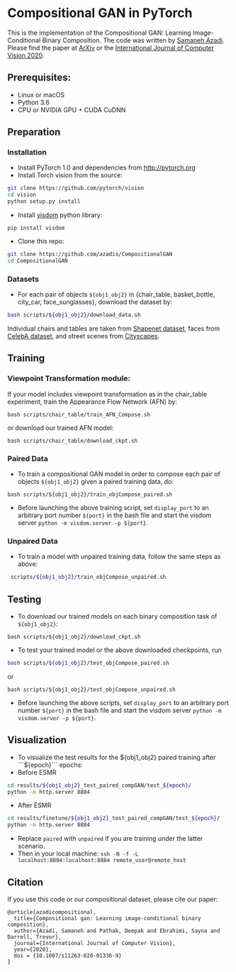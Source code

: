 # Compositional GAN in PyTorch

This is the implementation of the Compositional GAN: Learning Image-Conditional Binary Composition. The code was written by [Samaneh Azadi](https://github.com/azadis). Please find the paper at [ArXiv](https://arxiv.org/pdf/1807.07560.pdf) or the [International Journal of Computer Vision 2020](https://link.springer.com/article/10.1007/s11263-020-01336-9?wt_mc=Internal.Event.1.SEM.ArticleAuthorOnlineFirst&utm_source=ArticleAuthorOnlineFirst&utm_medium=email&utm_content=AA_en_06082018&ArticleAuthorOnlineFirst_20200529).

## Prerequisites:
- Linux or macOS
- Python 3.6
- CPU or NVIDIA GPU + CUDA CuDNN

## Preparation
### Installation
- Install PyTorch 1.0 and dependencies from http://pytorch.org
- Install Torch vision from the source:
```bash
git clone https://github.com/pytorch/vision
cd vision
python setup.py install
```

- Install [visdom](https://github.com/facebookresearch/visdom) python library: 
```
pip install visdom
```

- Clone this repo:
```bash
git clone https://github.com/azadis/CompositionalGAN
cd CompositionalGAN
```

### Datasets
- For each pair of objects ```${obj1_obj2}``` in {chair_table, basket_bottle, city_car, face_sunglasses}, download the dataset by:
```bash
bash scripts/${obj1_obj2}/download_data.sh
```
Individual chairs and tables are taken from [Shapenet dataset](https://www.shapenet.org/), faces from [CelebA dataset](http://mmlab.ie.cuhk.edu.hk/projects/CelebA.html), and street scenes from [Cityscapes](https://www.cityscapes-dataset.com/). 


## Training
### Viewpoint Transformation module:
If your model includes viewpoint transformation as in the chair_table experiment, train the Appearance Flow Network (AFN) by:
```
bash scripts/chair_table/train_AFN_Compose.sh
```
or download our trained AFN model:
```
bash scripts/chair_table/download_ckpt.sh
```

### Paired Data
- To train a compositional GAN model in order to compose each pair of objects ```${obj1_obj2}``` given a paired training data, do: 
```
bash scripts/${obj1_obj2}/train_objCompose_paired.sh
```

- Before launching the above training script, set ```display_port``` to an arbitrary port number ```${port}``` in the bash file and start the visdom server ```python -m visdom.server -p ${port}```.

### Unpaired Data
- To train a model with unpaired training data, follow the same steps as above:
 ```bash
  scripts/${obj1_obj2}/train_objCompose_unpaired.sh
  ```

## Testing
- To download our trained models on each binary composition task of ```${obj1_obj2}```:
```
bash scripts/${obj1_obj2}/download_ckpt.sh
```

- To test your trained model or the above downloaded checkpoints, run
```bash
bash scripts/${obj1_obj2}/test_objCompose_paired.sh
``` 
or 
```
bash scripts/${obj1_obj2}/test_objCompose_unpaired.sh
```

- Before launching the above scripts, set ```display_port``` to an arbitrary port number ```${port}``` in the bash file and start the visdom server ```python -m visdom.server -p ${port}```.


## Visualization
- To visualize the test results for the ${obj1_obj2} paired training after ```${epoch}``` epochs:
- Before ESMR 
```bash
cd results/${obj1_obj2}_test_paired_compGAN/test_${epoch}/
python -m http.server 8884
```

- After ESMR 
```bash
cd results/finetune/${obj1_obj2}_test_paired_compGAN/test_${epoch}/
python -m http.server 8884
```

- Replace ```paired``` with ```unpaired``` if you are training under the latter scenario.
- Then in your local machine: ```ssh -N -f -L localhost:8884:localhost:8884 remote_user@remote_host```

## Citation
If you use this code or our compositional dataset, please cite our paper:
```
@article{azadicompositional,
  title={Compositional gan: Learning image-conditional binary composition},
  author={Azadi, Samaneh and Pathak, Deepak and Ebrahimi, Sayna and Darrell, Trevor},
  journal={International Journal of Computer Vision},
  year={2020},
  doi = {10.1007/s11263-020-01336-9}
}
```

